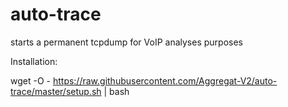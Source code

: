 # auto-trace

starts a permanent tcpdump for VoIP analyses purposes

Installation: 

wget -O - https://raw.githubusercontent.com/Aggregat-V2/auto-trace/master/setup.sh | bash

